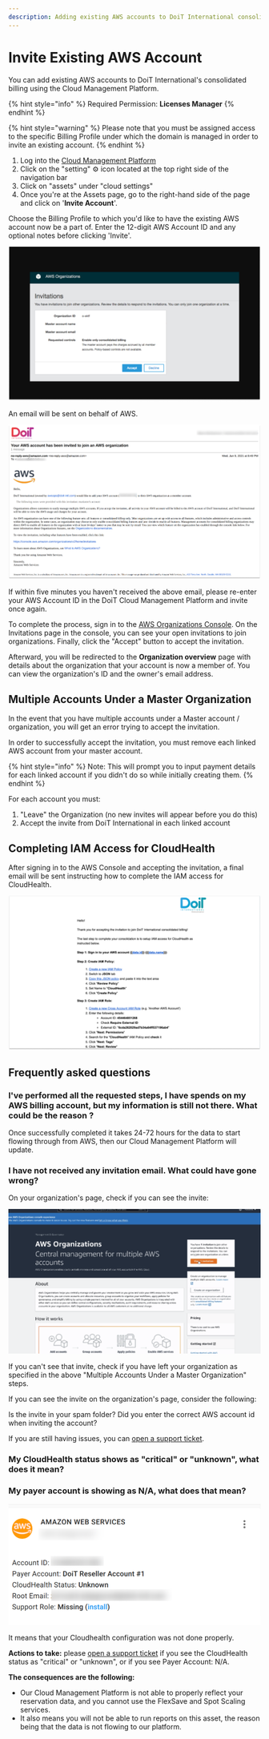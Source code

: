 ```yaml
---
description: Adding existing AWS accounts to DoiT International consolidated billing
---
```


# Invite Existing AWS Account

You can add existing AWS accounts to DoiT International's consolidated billing using the Cloud Management Platform.

{% hint style="info" %}
Required Permission: **Licenses Manager**
{% endhint %}

{% hint style="warning" %}
Please note that you must be assigned access to the specific Billing Profile under which the domain is managed in order to invite an existing account.
{% endhint %}

1. Log into the [Cloud Management Platform](https://app.doit-intl.com)
2. Click on the "setting" ⚙ icon located at the top right side of the navigation bar
3. Click on "assets" under "cloud settings"
4. Once you're at the Assets page, go to the right-hand side of the page and click on '**Invite Account**'.

Choose the Billing Profile to which you'd like to have the existing AWS account now be a part of. Enter the 12-digit AWS Account ID and any optional notes before clicking 'Invite'.

![A screenshot of the AWS _Invitations_ screen](../.gitbook/assets/invite-aws-4.png)

An email will be sent on behalf of AWS.

![A screenshot of an email sent by DoiT](../.gitbook/assets/invite-existing-3.png)

If within five minutes you haven't received the above email, please re-enter your AWS Account ID in the DoiT Cloud Management Platform and invite once again.

To complete the process, sign in to the [AWS Organizations Console](https://console.aws.amazon.com/organizations/). On the Invitations page in the console, you can see your open invitations to join organizations. Finally, click the "Accept" button to accept the invitation.

Afterward, you will be redirected to the **Organization overview** page with details about the organization that your account is now a member of. You can view the organization's ID and the owner's email address.

## Multiple Accounts Under a Master Organization

In the event that you have multiple accounts under a Master account / organization, you will get an error trying to accept the invitation.

In order to successfully accept the invitation, you must remove each linked AWS account from your master account.

{% hint style="info" %}
Note: This will prompt you to input payment details for each linked account if you didn't do so while initially creating them.
{% endhint %}

For each account you must:

1. "Leave" the Organization (no new invites will appear before you do this)
2. Accept the invite from DoiT International in each linked account

## Completing IAM Access for CloudHealth

After signing in to the AWS Console and accepting the invitation, a final email will be sent instructing how to complete the IAM access for CloudHealth.

![A screenshot of an email sent by DoiT](../.gitbook/assets/invite-aws-5.png)

## Frequently asked questions

### I've performed all the requested steps, I have spends on my AWS billing account, but my information is still not there. What could be the reason ?

Once successfully completed it takes 24-72 hours for the data to start flowing through from AWS, then our Cloud Management Platform will update.

### I have not received any invitation email. What could have gone wrong?

On your organization's page, check if you can see the invite:

![A screenshot of the _AWS Organizations_ page](../.gitbook/assets/invite-aws-6.png)

If you can't see that invite, check if you have left your organization as specified in the above "Multiple Accounts Under a Master Organization" steps.

If you can see the invite on the organization's page, consider the following:

Is the invite in your spam folder? Did you enter the correct AWS account id when inviting the account?

If you are still having issues, you can [open a support ticket](https://hello.doit-intl.com/support).

### My CloudHealth status shows as "critical" or "unknown", what does it mean?

### My payer account is showing as N/A, what does that mean?

!["CloudHealth Status: Unknown"](../.gitbook/assets/cloudhealth-status-unknown.png)

It means that your Cloudhealth configuration was not done properly.

**Actions to take:** please [open a support ticket](https://hello.doit-intl.com/support) if you see the CloudHealth status as "critical" or "unknown", or if you see Payer Account: N/A.

**The consequences are the following:**

* Our Cloud Management Platform is not able to properly reflect your reservation data, and you cannot use the FlexSave and Spot Scaling services.
* It also means you will not be able to run reports on this asset, the reason being that the data is not flowing to our platform.
